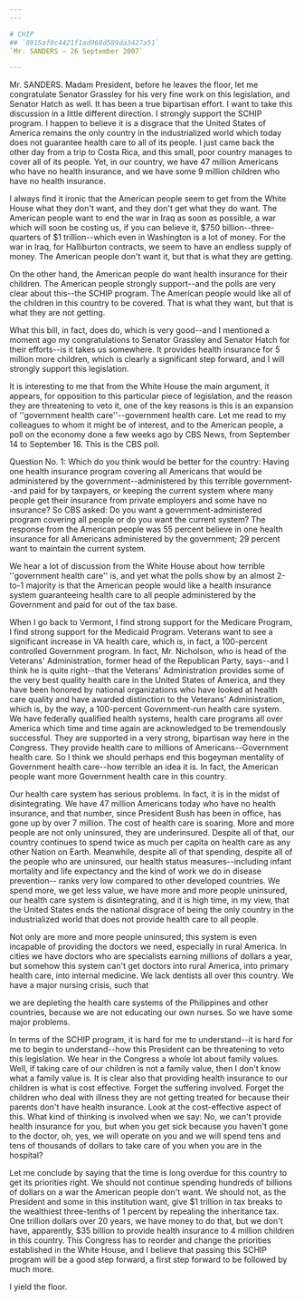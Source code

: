 ```yaml
---
---

# CHIP
## `0915af0c4421f1ad968d589da3427a51`
`Mr. SANDERS — 26 September 2007`

---
```



Mr. SANDERS. Madam President, before he leaves the floor, let me 
congratulate Senator Grassley for his very fine work on this 
legislation, and Senator Hatch as well. It has been a true bipartisan 
effort. I want to take this discussion in a little different direction. 
I strongly support the SCHIP program. I happen to believe it is a 
disgrace that the United States of America remains the only country in 
the industrialized world which today does not guarantee health care to 
all of its people. I just came back the other day from a trip to Costa 
Rica, and this small, poor country manages to cover all of its people. 
Yet, in our country, we have 47 million Americans who have no health 
insurance, and we have some 9 million children who have no health 
insurance.

I always find it ironic that the American people seem to get from the 
White House what they don't want, and they don't get what they do want. 
The American people want to end the war in Iraq as soon as possible, a 
war which will soon be costing us, if you can believe it, $750 
billion--three-quarters of $1 trillion--which even in Washington is a 
lot of money. For the war in Iraq, for Halliburton contracts, we seem 
to have an endless supply of money. The American people don't want it, 
but that is what they are getting.

On the other hand, the American people do want health insurance for 
their children. The American people strongly support--and the polls are 
very clear about this--the SCHIP program. The American people would 
like all of the children in this country to be covered. That is what 
they want, but that is what they are not getting.

What this bill, in fact, does do, which is very good--and I mentioned 
a moment ago my congratulations to Senator Grassley and Senator Hatch 
for their efforts--is it takes us somewhere. It provides health 
insurance for 5 million more children, which is clearly a significant 
step forward, and I will strongly support this legislation.

It is interesting to me that from the White House the main argument, 
it appears, for opposition to this particular piece of legislation, and 
the reason they are threatening to veto it, one of the key reasons is 
this is an expansion of ''government health care''--government health 
care. Let me read to my colleagues to whom it might be of interest, and 
to the American people, a poll on the economy done a few weeks ago by 
CBS News, from September 14 to September 16. This is the CBS poll.

Question No. 1: Which do you think would be better for the country: 
Having one health insurance program covering all Americans that would 
be administered by the government--administered by this terrible 
government--and paid for by taxpayers, or keeping the current system 
where many people get their insurance from private employers and some 
have no insurance? So CBS asked: Do you want a government-administered 
program covering all people or do you want the current system? The 
response from the American people was 55 percent believe in one health 
insurance for all Americans administered by the government; 29 percent 
want to maintain the current system.

We hear a lot of discussion from the White House about how terrible 
''government health care'' is, and yet what the polls show by an almost 
2-to-1 majority is that the American people would like a health 
insurance system guaranteeing health care to all people administered by 
the Government and paid for out of the tax base.

When I go back to Vermont, I find strong support for the Medicare 
Program, I find strong support for the Medicaid Program. Veterans want 
to see a significant increase in VA health care, which is, in fact, a 
100-percent controlled Government program. In fact, Mr. Nicholson, who 
is head of the Veterans' Administration, former head of the Republican 
Party, says--and I think he is quite right--that the Veterans' 
Administration provides some of the very best quality health care in 
the United States of America, and they have been honored by national 
organizations who have looked at health care quality and have awarded 
distinction to the Veterans' Administration, which is, by the way, a 
100-percent Government-run health care system. We have federally 
qualified health systems, health care programs all over America which 
time and time again are acknowledged to be tremendously successful. 
They are supported in a very strong, bipartisan way here in the 
Congress. They provide health care to millions of Americans--Government 
health care. So I think we should perhaps end this bogeyman mentality 
of Government health care--how terrible an idea it is. In fact, the 
American people want more Government health care in this country.

Our health care system has serious problems. In fact, it is in the 
midst of disintegrating. We have 47 million Americans today who have no 
health insurance, and that number, since President Bush has been in 
office, has gone up by over 7 million. The cost of health care is 
soaring. More and more people are not only uninsured, they are 
underinsured. Despite all of that, our country continues to spend twice 
as much per capita on health care as any other Nation on Earth. 
Meanwhile, despite all of that spending, despite all of the people who 
are uninsured, our health status measures--including infant mortality 
and life expectancy and the kind of work we do in disease prevention--
ranks very low compared to other developed countries. We spend more, we 
get less value, we have more and more people uninsured, our health care 
system is disintegrating, and it is high time, in my view, that the 
United States ends the national disgrace of being the only country in 
the industrialized world that does not provide health care to all 
people.


Not only are more and more people uninsured; this system is even 
incapable of providing the doctors we need, especially in rural 
America. In cities we have doctors who are specialists earning millions 
of dollars a year, but somehow this system can't get doctors into rural 
America, into primary health care, into internal medicine. We lack 
dentists all over this country. We have a major nursing crisis, such 
that


we are depleting the health care systems of the Philippines and other 
countries, because we are not educating our own nurses. So we have some 
major problems.

In terms of the SCHIP program, it is hard for me to understand--it is 
hard for me to begin to understand--how this President can be 
threatening to veto this legislation. We hear in the Congress a whole 
lot about family values. Well, if taking care of our children is not a 
family value, then I don't know what a family value is. It is clear 
also that providing health insurance to our children is what is cost 
effective. Forget the suffering involved. Forget the children who deal 
with illness they are not getting treated for because their parents 
don't have health insurance. Look at the cost-effective aspect of this. 
What kind of thinking is involved when we say: No, we can't provide 
health insurance for you, but when you get sick because you haven't 
gone to the doctor, oh, yes, we will operate on you and we will spend 
tens and tens of thousands of dollars to take care of you when you are 
in the hospital?

Let me conclude by saying that the time is long overdue for this 
country to get its priorities right. We should not continue spending 
hundreds of billions of dollars on a war the American people don't 
want. We should not, as the President and some in this institution 
want, give $1 trillion in tax breaks to the wealthiest three-tenths of 
1 percent by repealing the inheritance tax. One trillion dollars over 
20 years, we have money to do that, but we don't have, apparently, $35 
billion to provide health insurance to 4 million children in this 
country. This Congress has to reorder and change the priorities 
established in the White House, and I believe that passing this SCHIP 
program will be a good step forward, a first step forward to be 
followed by much more.

I yield the floor.